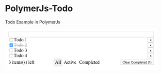 PolymerJs-Todo
==============

Todo Example in PolymerJs


![alt tag](https://raw.githubusercontent.com/rohitghatol/PolymerJs-Todo/master/Todo-Sample.png)
